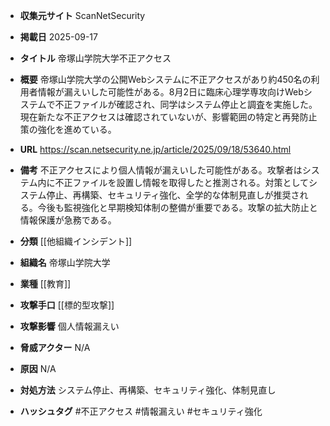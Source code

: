 - **収集元サイト**
ScanNetSecurity

- **掲載日**
2025-09-17

- **タイトル**
帝塚山学院大学不正アクセス

- **概要**
帝塚山学院大学の公開Webシステムに不正アクセスがあり約450名の利用者情報が漏えいした可能性がある。8月2日に臨床心理学専攻向けWebシステムで不正ファイルが確認され、同学はシステム停止と調査を実施した。現在新たな不正アクセスは確認されていないが、影響範囲の特定と再発防止策の強化を進めている。

- **URL**
https://scan.netsecurity.ne.jp/article/2025/09/18/53640.html

- **備考**
不正アクセスにより個人情報が漏えいした可能性がある。攻撃者はシステム内に不正ファイルを設置し情報を取得したと推測される。対策としてシステム停止、再構築、セキュリティ強化、全学的な体制見直しが推奨される。今後も監視強化と早期検知体制の整備が重要である。攻撃の拡大防止と情報保護が急務である。

- **分類**
[[他組織インシデント]]

- **組織名**
帝塚山学院大学

- **業種**
[[教育]]

- **攻撃手口**
[[標的型攻撃]]

- **攻撃影響**
個人情報漏えい

- **脅威アクター**
N/A

- **原因**
N/A

- **対処方法**
システム停止、再構築、セキュリティ強化、体制見直し

- **ハッシュタグ**
#不正アクセス #情報漏えい #セキュリティ強化

